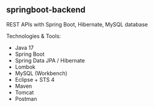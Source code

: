 ## springboot-backend

REST APIs with Spring Boot, Hibernate, MySQL database

Technologies & Tools:
- Java 17
- Spring Boot
- Spring Data JPA / Hibernate
- Lombok
- MySQL (Workbench)
- Eclipse + STS 4
- Maven
- Tomcat
- Postman
